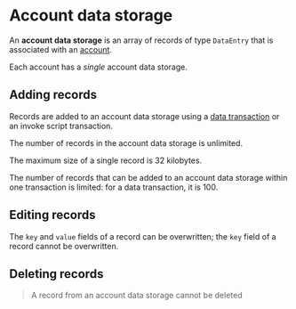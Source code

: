 # Account data storage

An **account data storage** is an array of records of type `DataEntry` that is associated with an [account](/blockchain/account.md).

Each account has a _single_ account data storage.

## Adding records

Records are added to an account data storage using a [data transaction](/blockchain/transaction-type/data-transaction.md) or an invoke script transaction.

The number of records in the account data storage is unlimited.

The maximum size of a single record is 32 kilobytes.

The number of records that can be added to an account data storage within one transaction is limited: for a data transaction, it is 100.

## Editing records

The `key` and `value` fields of a record can be overwritten; the `key` field of a record cannot be overwritten.

## Deleting records

> A record from an account data storage cannot be deleted
